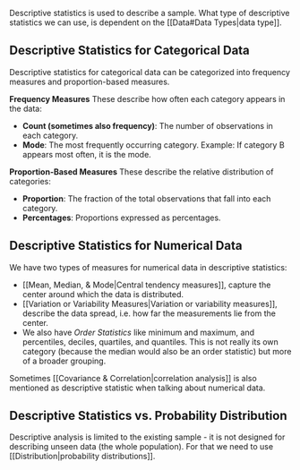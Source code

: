 Descriptive statistics is used to describe a sample. What type of descriptive statistics we can use, is dependent on the [[Data#Data Types|data type]]. 
## Descriptive Statistics for Categorical Data
Descriptive statistics for categorical data can be categorized into frequency measures and proportion-based measures.

**Frequency Measures**
These describe how often each category appears in the data:
- **Count (sometimes also frequency)**: The number of observations in each category. 
- **Mode**: The most frequently occurring category.
  Example: If category B appears most often, it is the mode.

**Proportion-Based Measures**
These describe the relative distribution of categories:
- **Proportion**: The fraction of the total observations that fall into each category.
- **Percentages**: Proportions expressed as percentages.
## Descriptive Statistics for Numerical Data
We have two types of measures for numerical data in descriptive statistics:
- [[Mean, Median, & Mode|Central tendency measures]], capture the center around which the data is distributed.
- [[Variation or Variability Measures|Variation or variability measures]], describe the data spread, i.e. how far the measurements lie from the center.
- We also have *Order Statistics* like minimum and maximum, and percentiles, deciles, quartiles, and quantiles. This is not really its own category (because the median would also be an order statistic) but more of a broader grouping.

Sometimes [[Covariance & Correlation|correlation analysis]] is also mentioned as descriptive statistic when talking about numerical data. 
## Descriptive Statistics vs. Probability Distribution
Descriptive analysis is limited to the existing sample - it is not designed for describing unseen data (the whole population). For that we need to use [[Distribution|probability distributions]].